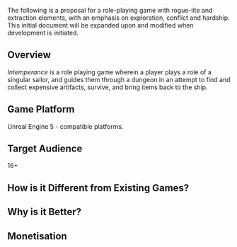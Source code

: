 The following is a proposal for a role-playing game with rogue-lite and extraction elements, with an emphasis on exploration, conflict and hardship. This initial document will be expanded upon and modified when development is initiated.
## Overview
*Intemperance* is a role playing game wherein a player plays a role of a singular sailor, and guides them through a dungeon in an attempt to find and collect expensive artifacts, survive, and bring items back to the ship. 

## Game Platform

Unreal Engine 5 - compatible platforms.

## Target Audience
16+

## How is it Different from Existing Games?



## Why is it Better?


## Monetisation
